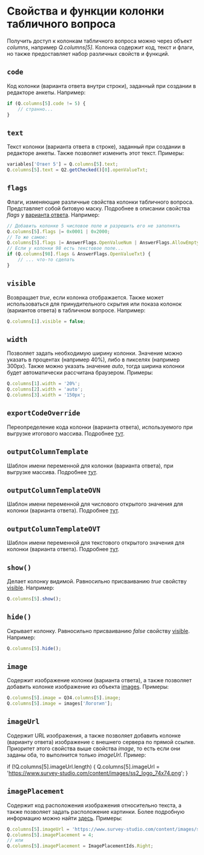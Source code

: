 # Свойства и функции колонки табличного вопроса

Получить доступ к колонкам табличного вопроса можно через объект *columns*, например *Q.columns[5]*. Колонка содержит код, текст и флаги, но также предоставляет набор различных свойств и функций.

## `code`

Код колонки (варианта ответа внутри строки), заданный при создании в редакторе анкеты. Например:

```js
if (Q.columns[5].code != 5) {
    // странно...
}
```

## `text`

Текст колонки (варианта ответа в строке), заданный при создании в редакторе анкеты. Также позволяет изменить этот текст. Примеры:

```js
variables['Ответ 5'] = Q.columns[5].text;
Q.columns[5].text = Q2.getChecked()[0].openValueTxt;
```

## `flags`

Флаги, изменяющие различные свойства колонки табличного вопроса. Представляет собой битовую маску. Подробнее в описании свойства *flags* у [варианта ответа](2003.md#flags). Например:

```js
// Добавить колонке 5 числовое поле и разрешить его не заполнять
Q.columns[5].flags |= 0x0001 | 0x2000;
// То же самое:
Q.columns[5].flags |= AnswerFlags.OpenValueNum | AnswerFlags.AllowEmptyOpenValue;
// Если у колонки 98 есть текстовое поле...
if (Q.columns[98].flags & AnswerFlags.OpenValueTxt) {
    // ... что-то сделать
}
```

## `visible`

Возвращает *true*, если колонка отображается. Также может использоваться для принудительного скрытия или показа колонок (вариантов ответа) в табличном вопросе. Например:

```js
Q.columns[1].visible = false;
```

## `width`

Позволяет задать необходимую ширину колонки. Значение можно указать в процентах (например 40%), либо в пикселях (например 300px). Также можно указать значение *auto*, тогда ширина колонки будет автоматически рассчитана браузером. Примеры:

```js
Q.columns[1].width = '20%';
Q.columns[2].width = 'auto';
Q.columns[3].width = '150px';
```

## `exportCodeOverride`

Переопределение кода колонки (варианта ответа), используемого при выгрузке итогового массива. Подробнее [тут](1004.md#_4).

## `outputColumnTemplate`

Шаблон имени переменной для колонки (варианта ответа), при выгрузке массива. Подробнее [тут](1004.md#_4).

## `outputColumnTemplateOVN`

Шаблон имени переменной для числового открытого значения для колонки (варианта ответа). Подробнее [тут](1004.md#_4).

## `outputColumnTemplateOVT`

Шаблон имени переменной для текстового открытого значения для колонки (варианта ответа). Подробнее [тут](1004.md#_4).

## `show()`

Делает колонку видимой. Равносильно присваиванию *true* свойству [visible](#visible). Например:

```js
Q.columns[5].show();
```

## `hide()`

Скрывает колонку. Равносильно присваиванию *false* свойству [visible](#visible). Например:

```js
Q.columns[5].hide();
```

## `image`

Содержит изображение колонки (варианта ответа), а также позволяет добавить колонке изображение из объекта [images](2001.md#images). Примеры:

```js
Q.columns[5].image = Q34.columns[5].image;
Q.columns[5].image = images['Логотип'];
```

## `imageUrl`

Содержит URL изображения, а также позволяет добавить колонке (варианту ответа) изображение с внешнего сервера по прямой ссылке. Приоритет этого свойства выше свойства *image*, то есть если они заданы оба, то выполнится только *imageUrl*. Пример:

if (!Q.columns[5].imageUrl.length) {
    Q.columns[5].imageUrl = 'https://www.survey-studio.com/content/images/ss2_logo_74x74.png';
}

## `imagePlacement`

Содержит код расположения изображения относительно текста, а также позволяет задать расположение картинки. Более подробную информацию можно найти [здесь](2002.md#imageplacement). Примеры:

```js
Q.columns[5].imageUrl = 'https://www.survey-studio.com/content/images/ss2_logo_74x74.png';
Q.columns[5].imagePlacement = 4;
// или
Q.columns[5].imagePlacement = ImagePlacementIds.Right;
```
